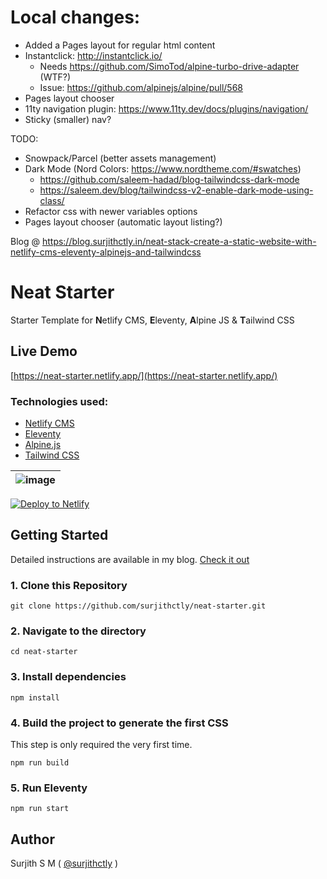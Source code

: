 # Local changes:
 - Added a Pages layout for regular html content
 - Instantclick: http://instantclick.io/
    - Needs https://github.com/SimoTod/alpine-turbo-drive-adapter (WTF?)
    - Issue: https://github.com/alpinejs/alpine/pull/568
 - Pages layout chooser
 - 11ty navigation plugin: https://www.11ty.dev/docs/plugins/navigation/
 - Sticky (smaller) nav?

 TODO:
 - Snowpack/Parcel (better assets management)
 - Dark Mode (Nord Colors: https://www.nordtheme.com/#swatches)
   - https://github.com/saleem-hadad/blog-tailwindcss-dark-mode
   - https://saleem.dev/blog/tailwindcss-v2-enable-dark-mode-using-class/
 - Refactor css with newer variables options
 - Pages layout chooser (automatic layout listing?)

Blog @ https://blog.surjithctly.in/neat-stack-create-a-static-website-with-netlify-cms-eleventy-alpinejs-and-tailwindcss

# Neat Starter

Starter Template for **N**etlify CMS, **E**leventy, **A**lpine JS & **T**ailwind CSS

## Live Demo

[https://neat-starter.netlify.app/](https://neat-starter.netlify.app/)

### Technologies used:

- [Netlify CMS](https://www.netlifycms.org/)
- [Eleventy](https://www.11ty.dev/)
- [Alpine.js](https://github.com/alpinejs/alpine)
- [Tailwind CSS](https://tailwindcss.com/)

| ![image](https://user-images.githubusercontent.com/1884712/93762662-a62e4700-fc2d-11ea-9b2c-fda9f503402b.png) |
| ------------------------------------------------------------------------------------------------------------- |


<a href="https://app.netlify.com/start/deploy?repository=https://github.com/surjithctly/neat-starter&amp;stack=cms"><img src="https://www.netlify.com/img/deploy/button.svg" alt="Deploy to Netlify" /></a>

## Getting Started

Detailed instructions are available in my blog. [Check it out](https://blog.surjithctly.in/neat-stack-create-a-static-website-with-netlify-cms-eleventy-alpinejs-and-tailwindcss)

### 1\. Clone this Repository

```
git clone https://github.com/surjithctly/neat-starter.git
```

### 2\. Navigate to the directory

```
cd neat-starter
```

### 3\. Install dependencies

```
npm install
```

### 4\. Build the project to generate the first CSS

This step is only required the very first time.

```
npm run build
```

### 5\. Run Eleventy

```
npm run start
```

## Author

Surjith S M ( [@surjithctly](https://surjithctly.in/) )
